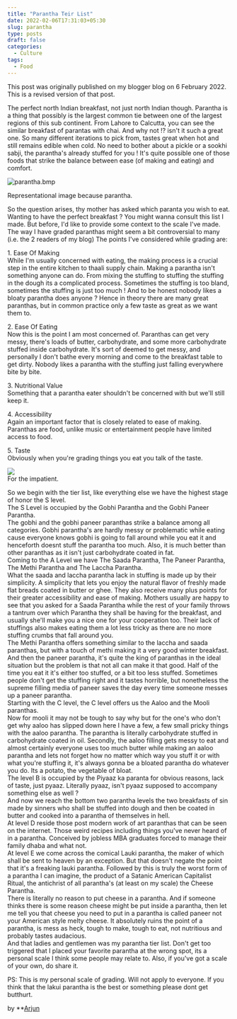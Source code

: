```yaml
---
title: "Parantha Teir List"
date: 2022-02-06T17:31:03+05:30
slug: parantha
type: posts
draft: false
categories:
  - Culture
tags:
  - Food
---
```

 This post was originally published on my blogger blog on 6 February 2022. This is a revised version of that post.

The perfect north Indian breakfast, not just north Indian though. Parantha is a thing that possibly is the largest common tie between one of the largest regions of this sub continent. From Lahore to Calcutta, you can see the similar breakfast of parantas with chai. And why not !? isn't it such a great one. So many different iterations to pick from, tastes great when hot and still remains edible when cold. No need to bother about a pickle or a sookhi sabji, the parantha's already stuffed for you ! It's quite possible one of those foods that strike the balance between ease (of making and eating) and comfort.

![parantha.bmp](https://media.indiatimes.in/media/content/2015/Jan/aloo-paratha-big-image-1-foodies-bylanes_1422616368_725x725.jpg "parantha.bmp")


Representational image because parantha.

So the question arises, thy mother has asked which paranta you wish to eat. Wanting to have the perfect breakfast ? You might wanna consult this list I made. But before, I'd like to provide some context to the scale I've made. The way I have graded paranthas might seem a bit controversial to many (i.e. the 2 readers of my blog) The points I've considered while grading are:

1\. Ease Of Making  
While I'm usually concerned with eating, the making process is a crucial step in the entire kitchen to thaali supply chain. Making a parantha isn't something anyone can do. From mixing the stuffing to stuffing the stuffing in the dough its a complicated process. Sometimes the stuffing is too bland, sometimes the stuffing is just too much ! And to be honest nobody likes a bloaty parantha does anyone ? Hence in theory there are many great paranthas, but in common practice only a few taste as great as we want them to.

2\. Ease Of Eating  
Now this is the point I am most concerned of. Paranthas can get very messy, there's loads of butter, carbohydrate, and some more carbohydrate stuffed inside carbohydrate. It's sort of deemed to get messy, and personally I don't bathe every morning and come to the breakfast table to get dirty. Nobody likes a parantha with the stuffing just falling everywhere bite by bite.

3\. Nutritional Value  
Something that a parantha eater shouldn't be concerned with but we'll still keep it.

4\. Accessibility  
Again an important factor that is closely related to ease of making. Paranthas are food, unlike music or entertainment people have limited access to food.

5\. Taste  
Obviously when you're grading things you eat you talk of the taste.

![](https://blogger.googleusercontent.com/img/a/AVvXsEi_t-zqtsgHiFrOCG01EXqvK_iTmmDSB5HOoVt4zpnWk_SMLmvRd44Ya7bCYITYkb3vo9JetKc2OCO3YB7sOgagIPvO6KFFfrwx4YNRtHSbxQbHvKiWT8sa84fc7J6gDFdqt9HWbK3sayU9sokhrt_CH_aYfGPzElQ5YPrMsXrvhA9PDFfOZlbQAexm=s501)  
For the impatient.

So we begin with the tier list, like everything else we have the highest stage of honor the S level.  
The S Level is occupied by the Gobhi Parantha and the Gobhi Paneer Parantha.  
The gobhi and the gobhi paneer paranthas strike a balance among all categories. Gobhi parantha's are hardly messy or problematic while eating cause everyone knows gobhi is going to fall around while you eat it and henceforth doesnt stuff the parantha too much. Also, it is much better than other paranthas as it isn't just carbohydrate coated in fat.  
Coming to the A Level we have The Saada Parantha, The Paneer Parantha, The Methi Parantha and The Laccha Parantha.  
What the saada and laccha parantha lack in stuffing is made up by their simplicity. A simplicity that lets you enjoy the natural flavor of freshly made flat breads coated in butter or ghee. They also receive many plus points for their greater accessibility and ease of making. Mothers usually are happy to see that you asked for a Saada Parantha while the rest of your family throws a tantrum over which Parantha they shall be having for the breakfast, and usually she'll make you a nice one for your cooperation too. Their lack of stuffings also makes eating them a lot less tricky as there are no more stuffing crumbs that fall around you.  
The Methi Parantha offers something similar to the laccha and saada paranthas, but with a touch of methi making it a very good winter breakfast.  
And then the paneer parantha, it's quite the king of paranthas in the ideal situation but the problem is that not all can make it that good. Half of the time you eat it it's either too stuffed, or a bit too less stuffed. Sometimes people don't get the stuffing right and it tastes horrible, but nonetheless the supreme filling media of paneer saves the day every time someone messes up a paneer parantha.  
Starting with the C level, the C level offers us the Aaloo and the Mooli paranthas.  
Now for mooli it may not be tough to say why but for the one's who don't get why aaloo has slipped down here I have a few, a few small pricky things with the aaloo parantha. The parantha is literally carbohydrate stuffed in carbohydrate coated in oil. Secondly, the aaloo filling gets messy to eat and almost certainly everyone uses too much butter while making an aaloo parantha and lets not forget how no matter which way you stuff it or with what you're stuffing it, it's always gonna be a bloated parantha do whatever you do. Its a potato, the vegetable of bloat.  
The level B is occupied by the Piyaaz ka paranta for obvious reasons, lack of taste, just pyaaz. Literally pyaaz, isn't pyaaz supposed to accompany something else as well ?  
And now we reach the bottom two parantha levels the two breakfasts of sin made by sinners who shall be stuffed into dough and then be coated in butter and cooked into a parantha of themselves in hell.  
At level D reside those post modern work of art paranthas that can be seen on the internet. Those weird recipes including things you've never heard of in a parantha. Conceived by jobless MBA graduates forced to manage their family dhaba and what not.  
At level E we come across the comical Lauki parantha, the maker of which shall be sent to heaven by an exception. But that doesn't negate the point that it's a freaking lauki parantha. Followed by this is truly the worst form of a parantha I can imagine, the product of a Satanic American Capitalist Ritual, the antichrist of all parantha's (at least on my scale) the Cheese Parantha.  
There is literally no reason to put cheese in a parantha. And if someone thinks there is some reason cheese might be put inside a parantha, then let me tell you that cheese you need to put in a parantha is called paneer not your American style melty cheese. It absolutely ruins the point of a parantha, is mess as heck, tough to make, tough to eat, not nutritious and probably tastes audacious.  
And that ladies and gentlemen was my parantha tier list. Don't get too triggered that I placed your favorite parantha at the wrong spot, its a personal scale I think some people may relate to. Also, if you've got a scale of your own, do share it.

PS: This is my personal scale of grading. Will not apply to everyone. If you think that the lakui parantha is the best or something please dont get butthurt.

by **[Arjun](https://arjun9124.github.io/)
